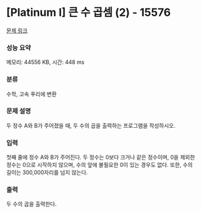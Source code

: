 # [Platinum I] 큰 수 곱셈 (2) - 15576 

[문제 링크](https://www.acmicpc.net/problem/15576) 

### 성능 요약

메모리: 44556 KB, 시간: 448 ms

### 분류

수학, 고속 푸리에 변환

### 문제 설명

<p>두 정수 A와 B가 주어졌을 때, 두 수의 곱을 출력하는 프로그램을 작성하시오.</p>

### 입력 

 <p>첫째 줄에 정수 A와 B가 주어진다. 두 정수는 0보다 크거나 같은 정수이며, 0을 제외한 정수는 0으로 시작하지 않으며, 수의 앞에 불필요한 0이 있는 경우도 없다. 또한, 수의 길이는 300,000자리를 넘지 않는다.</p>

### 출력 

 <p>두 수의 곱을 출력한다.</p>

